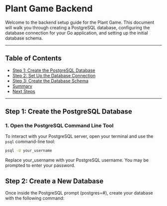 # Plant Game Backend

Welcome to the backend setup guide for the Plant Game. This document will walk you through creating a PostgreSQL database, configuring the database connection for your Go application, and setting up the initial database schema.

---

## Table of Contents
- [Step 1: Create the PostgreSQL Database](#step-1-create-the-postgresql-database)
- [Step 2: Set Up the Database Connection](#step-2-set-up-the-database-connection)
- [Step 3: Create the Database Schema](#step-3-create-the-database-schema)
- [Summary](#summary)
- [Next Steps](#next-steps)

---

## Step 1: Create the PostgreSQL Database

### 1. Open the PostgreSQL Command Line Tool
To interact with your PostgreSQL server, open your terminal and use the `psql` command-line tool:

```bash
psql -U your_username
```

Replace your_username with your PostgreSQL username. You may be prompted to enter your password.

## Step 2: Create a New Database

Once inside the PostgreSQL prompt (postgres=#), create your database with the following command:
